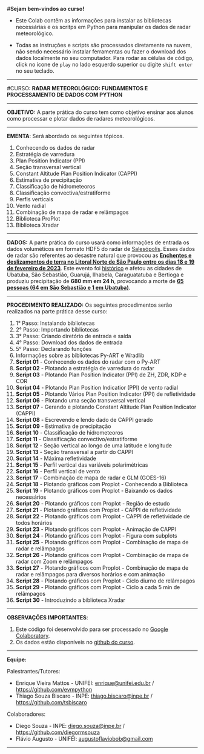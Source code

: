 
#**Sejam bem-vindos ao curso!**


- Este Colab contêm as informações para instalar as bibliotecas necessárias e os scritps em Python para manipular os dados de radar meteorológico.

- Todas as instruções e scripts são processados diretamente na nuvem, não sendo necessário instalar ferramentas ou fazer o download dos dados localmente no seu computador. Para rodar as células de código, click no ícone de `play` no lado esquerdo superior ou digite `shift enter` no seu teclado.

- ---
#CURSO: **RADAR METEOROLÓGICO: FUNDAMENTOS E PROCESSAMENTO DE DADOS COM PYTHON**

---

**OBJETIVO:** A parte prática do curso tem como objetivo ensinar aos alunos como processar e plotar dados de radares meteorológicos.

---

**EMENTA**: Será abordado os seguintes tópicos.

1. Conhecendo os dados de radar
2. Estratégia de varredura
3. Plan Position Indicator (PPI)
4. Seção transversal vertical
5. Constant Altitude Plan Position Indicator (CAPPI)
6. Estimativa de precipitação
7. Classificação de hidrometeoros
8. Classificação convectiva/estratiforme
9. Perfis verticais
10. Vento radial
11. Combinação de mapa de radar e relâmpagos
12. Biblioteca ProPlot
13. Biblioteca Xradar
---

**DADOS:** A parte prática do curso usará como informações de entrada os dados voluméticos em formato HDF5 do radar de [Salesópolis](https://www.saisp.br/estaticos/sitenovo/home.html). Esses dados de radar são referentes ao desastre natural que provocou as [**Enchentes e deslizamentos de terra no Litoral Norte de São Paulo entre os dias 18 e 19 de fevereiro de 2023**](https://floodlist.com/america/brazil-floods-sao-paulo-february-2023). Este evento foi [histórico](https://www.bbc.com/portuguese/articles/cydngmz112mo) e afetou as cidades de Ubatuba, São Sebastião, Guarujá, Ilhabela, Caraguatatuba e Bertioga e produziu precipitação de **680 mm em 24 h**, provocando a morte de [**65 pessoas (64 em São Sebastião e 1 em Ubatuba)**](https://pt.wikipedia.org/wiki/Enchentes_e_deslizamentos_de_terra_no_Litoral_Norte_de_S%C3%A3o_Paulo_em_2023).

---

**PROCEDIMENTO REALIZADO:** Os seguintes procedimentos serão realizados na parte prática desse curso:
1. 1° Passo: Instalando bibliotecas
2. 2° Passo: Importando bibliotecas
3. 3° Passo: Criando diretório de entrada e saída
4. 4° Passo: Download dos dados de entrada
5. 5° Passo: Declarando funções
6. Informações sobre as bibliotecas Py-ART e Wradlib
7. **Script 01** - Conhecendo os dados do radar com o Py-ART
8. **Script 02** - Plotando a estratégia de varredura do radar
9. **Script 03** - Plotando Plan Position Indicator (PPI) de ZH, ZDR, KDP e COR
10. **Script 04** - Plotando Plan Position Indicatior (PPI) de vento radial
11. **Script 05** - Plotando Vários Plan Position Indicator (PPI) de refletividade
12. **Script 06** - Plotando uma seção transversal vertical
13. **Script 07** - Gerando e plotando Constant Altitude Plan Position Indicator (CAPPI)
14. **Script 08** - Escrevendo e lendo dado de CAPPI gerado
15. **Script 09** - Estimativa de precipitação
16. **Script 10** - Classificação de hidrometeoros
17. **Script 11** - Classificação convectivo/estratiforme
18. **Script 12** - Seção vertical ao longo de uma latitude e longitude
20. **Script 13** - Seção transversal a partir do CAPPI
21. **Script 14** - Máxima refletividade
22. **Script 15** - Perfil vertical das variáveis polarimétricas
23. **Script 16** - Perfil vertical de vento
24. **Script 17** - Combinação de mapa de radar e GLM (GOES-16)
25. **Script 18** - Plotando gráficos com Proplot - Conhecendo a Biblioteca
26. **Script 19** - Plotando gráficos com Proplot - Baixando os dados necessários
27. **Script 20** - Plotando gráficos com Proplot - Região de estudo
28. **Script 21** - Plotando gráficos com Proplot - CAPPI de refletividade
28. **Script 22** - Plotando gráficos com Proplot - CAPPI de refletividade de todos horários
29. **Script 23** - Plotando gráficos com Proplot - Animação de CAPPI
30. **Script 24** - Plotando gráficos com Proplot - Figura com subplots
31. **Script 25** - Plotando gráficos com Proplot - Combinação de mapa de
radar e relâmpagos
32. **Script 26** - Plotando gráficos com Proplot - Combinação de mapa de radar com Zoom e relâmpagos
33. **Script 27** - Plotando gráficos com Proplot - Combinação de mapa de radar e relâmpagos para diversos horários e com animação
34. **Script 28** - Plotando gráficos com Proplot - Ciclo diurno de relâmpagos
35. **Script 29** - Plotando gráficos com Proplot - Ciclo a cada 5 min de relâmpagos
36. **Script 30** - Introduzindo a biblioteca Xradar
---

**OBSERVAÇÕES IMPORTANTES**:
1. Este código foi desenvolvido para ser processado no [Google Colaboratory](https://colab.research.google.com/).
2. Os dados estão disponíveis no [github do curso](https://github.com/evmpython/curso_radar_UNIFEI_INPE_2024).

---

**Equipe:**

Palestrantes/Tutores:

 - Enrique Vieira Mattos - UNIFEI: enrique@unifei.edu.br / https://github.com/evmpython
 - Thiago Souza Biscaro - INPE: thiago.biscaro@inpe.br / https://github.com/tsbiscaro

Colaboradores:
 - Diego Souza - INPE: diego.souza@inpe.br / https://github.com/diegormsouza
 - Flávio Augusto - UNIFEI: augustoflaviobob@gmail.com
---
